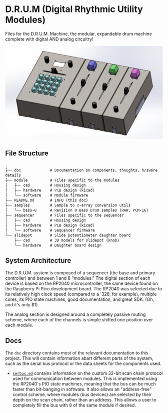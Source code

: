 # D.R.U.M (Digital Rhythmic Utility Modules)
Files for the D.R.U.M. Machine, the modular, expandable drum machine complete with digital AND analog circuitry!


![CAD rendering of the DRUM sequencer with three modules attached to its right size](assembly.png)

## File Structure

```
.
├── doc             # Documentation on components, thoughts, h/sware details
├── module          # Files specific to the modules
│   ├── cad         # Housing design
│   ├── hardware    # PCB design (kicad)
│   └── software    # Module firmware
├── README.md       # INFO (this doc)
├── samples         # Sample to c-array conversion utils
│   └── bass-0      # Revision 0 Bass Drum samples (RAW, PCM-16)
├── sequencer       # Files specific to the sequencer
│   ├── cad         # Housing design
│   ├── hardware    # PCB design (kicad)
│   └── software    # Sequencer firmware
└── slidepot        # Slide potentiometer daughter board
    ├── cad         # 3D models for slidepot (knob)
    └── hardware    # Daughter board design
```

## System Architecture

The D.R.U.M. system is composed of a sequencer (the base and primary controller) and between 1 and 8 "modules." The digital section of each device is based on the RP2040 microcontroller, the same device found on the Raspberry Pi Pico development board. The RP2040 was selected due to its relatively high clock speed (compared to a '328, for example), multiple cores, its PIO state machines, good documentation, and great SDK. (Oh, and it's only $1). 

The analog section is designed around a completely passive routing scheme, where each of the channels is simple shifted one position over each module.


## Docs

The `doc` directory contains most of the relevant documentation to this project. This will contain information abart different parts of the system, such as the serial bus protocol or the data sheets for the components used.

* [`serbus.md`](doc/serbus.md) contains information on the custom 32-bit scan chain protocol used for communication between modules. This is implemented using the RP2040's PIO state machines, meaning that the bus can be much faster than bit-banging in software. It also allows an "address-free" control scheme, where modules (bus devices) are selected by their depth on the scan chain, rather than an address. This allows a user to completely fill the bus with 8 of the same module if desired.


